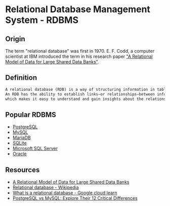 # Relational Database Management System  - RDBMS

## Origin

The term "relational database" was first in 1970.
E. F. Codd, a computer scientist at IBM introduced the term in his research paper ["A Relational Model of Data for Large Shared Data Banks"](https://www.seas.upenn.edu/~zives/03f/cis550/codd.pdf).

## Definition

```txt
A relational database (RDB) is a way of structuring information in tables, rows, and columns.
An RDB has the ability to establish links—or relationships–between information by joining tables,
which makes it easy to understand and gain insights about the relationship between various data points.
```

## Popular RDBMS

- [PostgreSQL](https://www.postgresql.org/)
- [MySQL](https://www.mysql.com/)
- [MariaDB](https://mariadb.org/)
- [SQLite](https://www.sqlite.org/index.html)
- [Microsoft SQL Server](https://fr.wikipedia.org/wiki/Microsoft_SQL_Server)
- [Oracle](https://www.oracle.com/database/)

## Resources

- [A Relational Model of Data for Large Shared Data Banks](https://www.seas.upenn.edu/~zives/03f/cis550/codd.pdf)
- [Relational database - Wikipedia](https://en.wikipedia.org/wiki/Relational_database)
- [What is a relational database - Google cloud learn](https://cloud.google.com/learn/what-is-a-relational-database)
- [PostgreSQL vs MySQL: Explore Their 12 Critical Differences](https://kinsta.com/blog/postgresql-vs-mysql/)